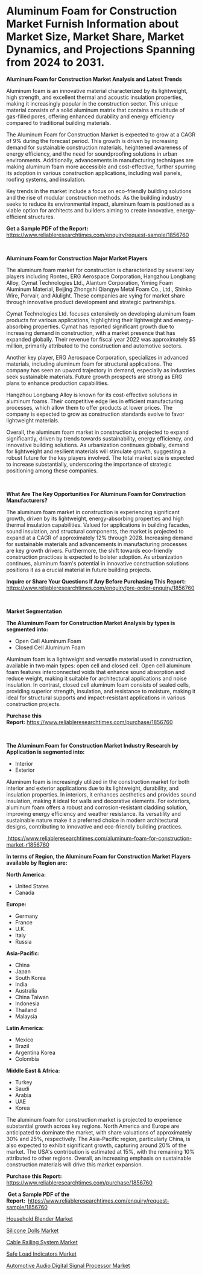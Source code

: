 <p><h1>Aluminum Foam for Construction Market Furnish Information about Market Size, Market Share, Market Dynamics, and Projections Spanning from 2024 to 2031.</h1></p><p><strong>Aluminum Foam for Construction Market Analysis and Latest Trends</strong></p>
<p><p>Aluminum foam is an innovative material characterized by its lightweight, high strength, and excellent thermal and acoustic insulation properties, making it increasingly popular in the construction sector. This unique material consists of a solid aluminum matrix that contains a multitude of gas-filled pores, offering enhanced durability and energy efficiency compared to traditional building materials.</p><p>The Aluminum Foam for Construction Market is expected to grow at a CAGR of 9% during the forecast period. This growth is driven by increasing demand for sustainable construction materials, heightened awareness of energy efficiency, and the need for soundproofing solutions in urban environments. Additionally, advancements in manufacturing techniques are making aluminum foam more accessible and cost-effective, further spurring its adoption in various construction applications, including wall panels, roofing systems, and insulation.</p><p>Key trends in the market include a focus on eco-friendly building solutions and the rise of modular construction methods. As the building industry seeks to reduce its environmental impact, aluminum foam is positioned as a viable option for architects and builders aiming to create innovative, energy-efficient structures.</p></p>
<p><strong>Get a Sample PDF of the Report:&nbsp;</strong> <a href="https://www.reliableresearchtimes.com/enquiry/request-sample/1856760?utm_campaign=1593&utm_medium=2&utm_source=Github&utm_content=ia&utm_term=20102024&utm_id=aluminum-foam-for-construction">https://www.reliableresearchtimes.com/enquiry/request-sample/1856760</a></p>
<p>&nbsp;</p>
<p><strong>Aluminum Foam for Construction Major Market Players</strong></p>
<p><p>The aluminum foam market for construction is characterized by several key players including Rontec, ERG Aerospace Corporation, Hangzhou Longbang Alloy, Cymat Technologies Ltd., Alantum Corporation, Yiming Foam Aluminum Material, Beijing Zhongshi Qiangye Metal Foam Co., Ltd., Shinko Wire, Porvair, and Alulight. These companies are vying for market share through innovative product development and strategic partnerships.</p><p>Cymat Technologies Ltd. focuses extensively on developing aluminum foam products for various applications, highlighting their lightweight and energy-absorbing properties. Cymat has reported significant growth due to increasing demand in construction, with a market presence that has expanded globally. Their revenue for fiscal year 2022 was approximately $5 million, primarily attributed to the construction and automotive sectors.</p><p>Another key player, ERG Aerospace Corporation, specializes in advanced materials, including aluminum foam for structural applications. The company has seen an upward trajectory in demand, especially as industries seek sustainable materials. Future growth prospects are strong as ERG plans to enhance production capabilities.</p><p>Hangzhou Longbang Alloy is known for its cost-effective solutions in aluminum foams. Their competitive edge lies in efficient manufacturing processes, which allow them to offer products at lower prices. The company is expected to grow as construction standards evolve to favor lightweight materials.</p><p>Overall, the aluminum foam market in construction is projected to expand significantly, driven by trends towards sustainability, energy efficiency, and innovative building solutions. As urbanization continues globally, demand for lightweight and resilient materials will stimulate growth, suggesting a robust future for the key players involved. The total market size is expected to increase substantially, underscoring the importance of strategic positioning among these companies.</p></p>
<p>&nbsp;</p>
<p><strong>What Are The Key Opportunities For Aluminum Foam for Construction Manufacturers?</strong></p>
<p><p>The aluminum foam market in construction is experiencing significant growth, driven by its lightweight, energy-absorbing properties and high thermal insulation capabilities. Valued for applications in building facades, sound insulation, and structural components, the market is projected to expand at a CAGR of approximately 12% through 2028. Increasing demand for sustainable materials and advancements in manufacturing processes are key growth drivers. Furthermore, the shift towards eco-friendly construction practices is expected to bolster adoption. As urbanization continues, aluminum foam's potential in innovative construction solutions positions it as a crucial material in future building projects.</p></p>
<p><strong>Inquire or Share Your Questions If Any Before Purchasing This Report:</strong> <a href="https://www.reliableresearchtimes.com/enquiry/pre-order-enquiry/1856760?utm_campaign=1593&utm_medium=2&utm_source=Github&utm_content=ia&utm_term=20102024&utm_id=aluminum-foam-for-construction">https://www.reliableresearchtimes.com/enquiry/pre-order-enquiry/1856760</a></p>
<p>&nbsp;</p>
<p><strong>Market Segmentation</strong></p>
<p><strong>The Aluminum Foam for Construction Market Analysis by types is segmented into:</strong></p>
<p><ul><li>Open Cell Aluminum Foam</li><li>Closed Cell Aluminum Foam</li></ul></p>
<p><p>Aluminum foam is a lightweight and versatile material used in construction, available in two main types: open cell and closed cell. Open cell aluminum foam features interconnected voids that enhance sound absorption and reduce weight, making it suitable for architectural applications and noise insulation. In contrast, closed cell aluminum foam consists of sealed cells, providing superior strength, insulation, and resistance to moisture, making it ideal for structural supports and impact-resistant applications in various construction projects.</p></p>
<p><strong>Purchase this Report:&nbsp;</strong><a href="https://www.reliableresearchtimes.com/purchase/1856760?utm_campaign=1593&utm_medium=2&utm_source=Github&utm_content=ia&utm_term=20102024&utm_id=aluminum-foam-for-construction">https://www.reliableresearchtimes.com/purchase/1856760</a></p>
<p>&nbsp;</p>
<p><strong>The Aluminum Foam for Construction Market Industry Research by Application is segmented into:</strong></p>
<p><ul><li>Interior</li><li>Exterior</li></ul></p>
<p><p>Aluminum foam is increasingly utilized in the construction market for both interior and exterior applications due to its lightweight, durability, and insulation properties. In interiors, it enhances aesthetics and provides sound insulation, making it ideal for walls and decorative elements. For exteriors, aluminum foam offers a robust and corrosion-resistant cladding solution, improving energy efficiency and weather resistance. Its versatility and sustainable nature make it a preferred choice in modern architectural designs, contributing to innovative and eco-friendly building practices.</p></p>
<p><a href="https://www.reliableresearchtimes.com/aluminum-foam-for-construction-market-r1856760?utm_campaign=1593&utm_medium=2&utm_source=Github&utm_content=ia&utm_term=20102024&utm_id=aluminum-foam-for-construction">&nbsp;https://www.reliableresearchtimes.com/aluminum-foam-for-construction-market-r1856760</a></p>
<p><strong>In terms of Region, the Aluminum Foam for Construction Market Players available by Region are:</strong></p>
<p>
    <p> <strong> North America: </strong>
        <ul>
            <li>United States</li>
            <li>Canada</li>
        </ul>
        </p> 
    <p> <strong> Europe: </strong>
        <ul>
            <li>Germany</li>
            <li>France</li>
            <li>U.K.</li>
            <li>Italy</li>
            <li>Russia</li>
        </ul>
        </p> 
    <p> <strong> Asia-Pacific: </strong>
        <ul>
            <li>China</li>
            <li>Japan</li>
            <li>South Korea</li>
            <li>India</li>
            <li>Australia</li>
            <li>China Taiwan</li>
            <li>Indonesia</li>
            <li>Thailand</li>
            <li>Malaysia</li>
        </ul>
        </p> 
    <p> <strong> Latin America: </strong>
        <ul>
            <li>Mexico</li>
            <li>Brazil</li>
            <li>Argentina Korea</li>
            <li>Colombia</li>
        </ul>
        </p> 
    <p> <strong> Middle East & Africa: </strong>
        <ul>
            <li>Turkey</li>
            <li>Saudi</li>
            <li>Arabia</li>
            <li>UAE</li>
            <li>Korea</li>
        </ul>
    </p>
    </p>
<p><p>The aluminum foam for construction market is projected to experience substantial growth across key regions. North America and Europe are anticipated to dominate the market, with share valuations of approximately 30% and 25%, respectively. The Asia-Pacific region, particularly China, is also expected to exhibit significant growth, capturing around 20% of the market. The USA's contribution is estimated at 15%, with the remaining 10% attributed to other regions. Overall, an increasing emphasis on sustainable construction materials will drive this market expansion.</p></p>
<p><strong>Purchase this Report: </strong><a href="https://www.reliableresearchtimes.com/purchase/1856760?utm_campaign=1593&utm_medium=2&utm_source=Github&utm_content=ia&utm_term=20102024&utm_id=aluminum-foam-for-construction">https://www.reliableresearchtimes.com/purchase/1856760</a></p>
<p>&nbsp;<strong>Get a Sample PDF of the Report:&nbsp;&nbsp;</strong><a href="https://www.reliableresearchtimes.com/enquiry/request-sample/1856760?utm_campaign=1593&utm_medium=2&utm_source=Github&utm_content=ia&utm_term=20102024&utm_id=aluminum-foam-for-construction">https://www.reliableresearchtimes.com/enquiry/request-sample/1856760</a></p>
<p><strong></strong></p>
<p><p><a href="https://www.linkedin.com/pulse/household-blender-market-segmentation-geographical-regions-3istf?utm_campaign=1593&utm_medium=2&utm_source=Github&utm_content=ia&utm_term=20102024&utm_id=aluminum-foam-for-construction">Household Blender Market</a></p><p><a href="https://www.linkedin.com/pulse/silicone-dolls-market-global-trends-forecast-2024-2031-idhme?utm_campaign=1593&utm_medium=2&utm_source=Github&utm_content=ia&utm_term=20102024&utm_id=aluminum-foam-for-construction">Silicone Dolls Market</a></p><p><a href="https://www.linkedin.com/pulse/emerging-trends-cable-railing-system-market-global-outlook-f0l0f?utm_campaign=1593&utm_medium=2&utm_source=Github&utm_content=ia&utm_term=20102024&utm_id=aluminum-foam-for-construction">Cable Railing System Market</a></p><p><a href="https://www.linkedin.com/pulse/safe-load-indicators-market-size-status-forecast-2024-2031-u0qjf?utm_campaign=1593&utm_medium=2&utm_source=Github&utm_content=ia&utm_term=20102024&utm_id=aluminum-foam-for-construction">Safe Load Indicators Market</a></p><p><a href="https://github.com/AshikRahman665/Market-Research-Report-List-1/blob/main/automotive-audio-digital-signal-processor-market.md?utm_campaign=1593&utm_medium=2&utm_source=Github&utm_content=ia&utm_term=20102024&utm_id=aluminum-foam-for-construction">Automotive Audio Digital Signal Processor Market</a></p></p>
